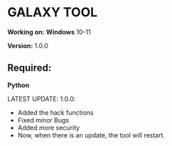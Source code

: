 # GALAXY TOOL

**Working on:**
 **Windows** 10-11

**Version:** 1.0.0

## Required:
 **Python**

LATEST UPDATE:
1.0.0:
- Added the hack functions
- Fixed minor Bugs
- Added more security
- Now, when there is an update, the tool will restart.
